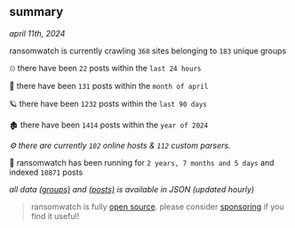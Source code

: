 
## summary
_april 11th, 2024_

ransomwatch is currently crawling `368` sites belonging to `183` unique groups

⏲ there have been `22` posts within the `last 24 hours`

🦈 there have been `131` posts within the `month of april`

🪐 there have been `1232` posts within the `last 90 days`

🏚 there have been `1414` posts within the `year of 2024`

_⚙️ there are currently `102` online hosts & `112` custom parsers._

🦕 ransomwatch has been running for `2 years, 7 months and 5 days` and indexed `10871` posts

_all data  [(groups)](http://ransomwhat.telemetry.ltd/groups) and [(posts)](http://ransomwhat.telemetry.ltd/posts) is available in JSON (updated hourly)_

> ransomwatch is fully [open source](https://github.com/joshhighet/ransomwatch#ransomwatch--). please consider [sponsoring](https://github.com/sponsors/joshhighet) if you find it useful!
